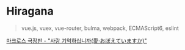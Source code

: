 # Hiragana

> vue.js, vuex, vue-router, bulma, webpack, ECMAScript6, eslint

[마크로스 극장판 - "사랑 기억하십니까(愛·おぼえていますか)"](https://www.youtube.com/watch?v=YFtROLyQtkE)
